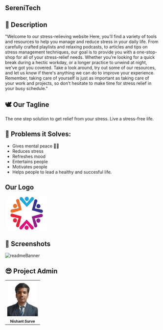 
## SereniTech

## 📃 Description 
"Welcome to our stress-relieving website  Here, you'll find a variety of tools and resources to help you manage and reduce stress in your daily life. From carefully crafted playlists and relaxing podcasts, to articles and tips on stress management techniques, our goal is to provide you with a one-stop-shop for all of your stress-relief needs. Whether you're looking for a quick break during a hectic workday, or a longer practice to unwind at night, we've got you covered. Take a look around, try out some of our resources, and let us know if there's anything we can do to improve your experience. Remember, taking care of yourself is just as important as taking care of your work and projects, so don't hesitate to make time for stress relief in your busy schedule."


## 🕊 Our Tagline 
The one step solution to get relief from your stress.
Live a stress-free life.


## 🔎 Problems it Solves: <a name = "problem_statement"></a>
- Gives mental peace 🧘‍♀️
- Reduces stress
- Refreshes mood
- Entertains people
- Motivates people
- Helps people to lead a healthy and succesful life.


## Our Logo <a name = "logo"></a>
<img src="./logo.png" width=140px height=110px alt="logo">

## 📸 Screenshots <a name = "screenshots"></a>
![readmeBanner](https://user-images.githubusercontent.com/98955085/184510782-3f699206-4768-4b3a-aa6d-40c924e13578.png)



## 😎 Project Admin <a name = "admin"></a>

<table>
  <tr>
<td align="center"><a href="https://github.com/Nishantsurve"><img src="images/nishant.jpg" width="100px;" alt=""/><br /><sub><b>Nishant Surve</b></sub></a></td>
  </tr>
</table>

